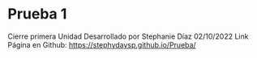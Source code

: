 # Prueba 1
Cierre primera Unidad
Desarrollado por Stephanie Díaz
02/10/2022
Link Página en Github: https://stephydaysp.github.io/Prueba/
